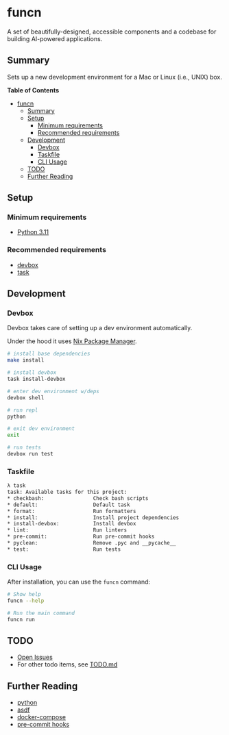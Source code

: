 # funcn

A set of beautifully-designed, accessible components and a codebase for building AI-powered applications.

## Summary

Sets up a new development environment for a Mac or Linux (i.e., UNIX) box.

**Table of Contents**

* [funcn](#funcn)
  * [Summary](#summary)
  * [Setup](#setup)
    * [Minimum requirements](#minimum-requirements)
    * [Recommended requirements](#recommended-requirements)
  * [Development](#development)
    * [Devbox](#devbox)
    * [Taskfile](#taskfile)
    * [CLI Usage](#cli-usage)
  * [TODO](#todo)
  * [Further Reading](#further-reading)

## Setup

### Minimum requirements

* [Python 3.11](https://www.python.org/downloads/)

### Recommended requirements

* [devbox](https://www.jetpack.io/devbox/docs/quickstart/)
* [task](https://taskfile.dev/#/installation)

## Development

### Devbox

Devbox takes care of setting up a dev environment automatically.

Under the hood it uses [Nix Package Manager](https://search.nixos.org/packages).

```bash
# install base dependencies
make install

# install devbox
task install-devbox

# enter dev environment w/deps
devbox shell

# run repl
python

# exit dev environment
exit

# run tests
devbox run test
```

### Taskfile

```bash
λ task
task: Available tasks for this project:
* checkbash:                Check bash scripts
* default:                  Default task
* format:                   Run formatters
* install:                  Install project dependencies
* install-devbox:           Install devbox
* lint:                     Run linters
* pre-commit:               Run pre-commit hooks
* pyclean:                  Remove .pyc and __pycache__
* test:                     Run tests
```

### CLI Usage

After installation, you can use the `funcn` command:

```bash
# Show help
funcn --help

# Run the main command
funcn run
```

## TODO

* [Open Issues](https://github.com/greyhaven-ai/funcn/issues)
* For other todo items, see [TODO.md](TODO.md)

## Further Reading

* [python](https://www.python.org/)
* [asdf](https://asdf-vm.com/guide/getting-started.html#_2-download-asdf)
* [docker-compose](https://docs.docker.com/compose/install/)
* [pre-commit hooks](https://pre-commit.com/)
